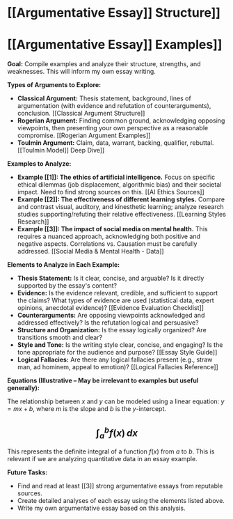 # [[Argumentative Essay]] Structure]]
# [[Argumentative Essay]] Examples]]

**Goal:**  Compile examples and analyze their structure, strengths, and weaknesses.  This will inform my own essay writing.

**Types of Arguments to Explore:**

* **Classical Argument:**  Thesis statement, background, lines of argumentation (with evidence and refutation of counterarguments), conclusion.  [[Classical Argument Structure]]
* **Rogerian Argument:** Finding common ground, acknowledging opposing viewpoints, then presenting your own perspective as a reasonable compromise. [[Rogerian Argument Examples]]
* **Toulmin Argument:**  Claim, data, warrant, backing, qualifier, rebuttal.  [[Toulmin Model]] Deep Dive]]

**Examples to Analyze:**

* **Example [[1]]:  The ethics of artificial intelligence.**  Focus on specific ethical dilemmas (job displacement, algorithmic bias) and their societal impact.  Need to find strong sources on this. [[AI Ethics Sources]]
* **Example [[2]]: The effectiveness of different learning styles.**  Compare and contrast visual, auditory, and kinesthetic learning; analyze research studies supporting/refuting their relative effectiveness.  [[Learning Styles Research]]
* **Example [[3]]:  The impact of social media on mental health.** This requires a nuanced approach, acknowledging both positive and negative aspects.  Correlations vs. Causation must be carefully addressed. [[Social Media & Mental Health - Data]]


**Elements to Analyze in Each Example:**

* **Thesis Statement:** Is it clear, concise, and arguable?  Is it directly supported by the essay's content?
* **Evidence:**  Is the evidence relevant, credible, and sufficient to support the claims? What types of evidence are used (statistical data, expert opinions, anecdotal evidence)?  [[Evidence Evaluation Checklist]]
* **Counterarguments:** Are opposing viewpoints acknowledged and addressed effectively? Is the refutation logical and persuasive?
* **Structure and Organization:** Is the essay logically organized?  Are transitions smooth and clear?
* **Style and Tone:** Is the writing style clear, concise, and engaging? Is the tone appropriate for the audience and purpose?  [[Essay Style Guide]]
* **Logical Fallacies:** Are there any logical fallacies present (e.g., straw man, ad hominem, appeal to emotion)? [[Logical Fallacies Reference]]


**Equations (Illustrative –  May be irrelevant to examples but useful generally):**

The relationship between $x$ and $y$ can be modeled using a linear equation: $y = mx + b$, where $m$ is the slope and $b$ is the $y$-intercept.

## $$ \int_a^b f(x) \, dx $$ ##

This represents the definite integral of a function $f(x)$ from $a$ to $b$.  This is relevant if we are analyzing quantitative data in an essay example.


**Future Tasks:**

* Find and read at least [[3]] strong argumentative essays from reputable sources.
* Create detailed analyses of each essay using the elements listed above.
* Write my own argumentative essay based on this analysis.

